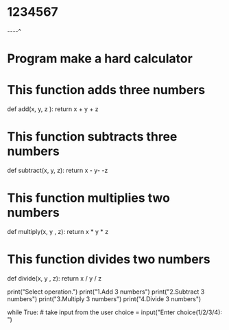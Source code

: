 # 1234567
----^
# Program make a hard calculator

# This function adds three numbers
def add(x, y, z ):
    return x + y + z

# This function subtracts three numbers
def subtract(x, y, z):
    return x - y- -z

# This function multiplies two numbers
def multiply(x, y , z):
    return x * y * z

# This function divides two numbers
def divide(x, y , z):
    return x / y / z


print("Select operation.")
print("1.Add 3 numbers")
print("2.Subtract 3 numbers")
print("3.Multiply 3 numbers")
print("4.Divide 3 numbers")

while True:
    # take input from the user
    choice = input("Enter choice(1/2/3/4): ")
